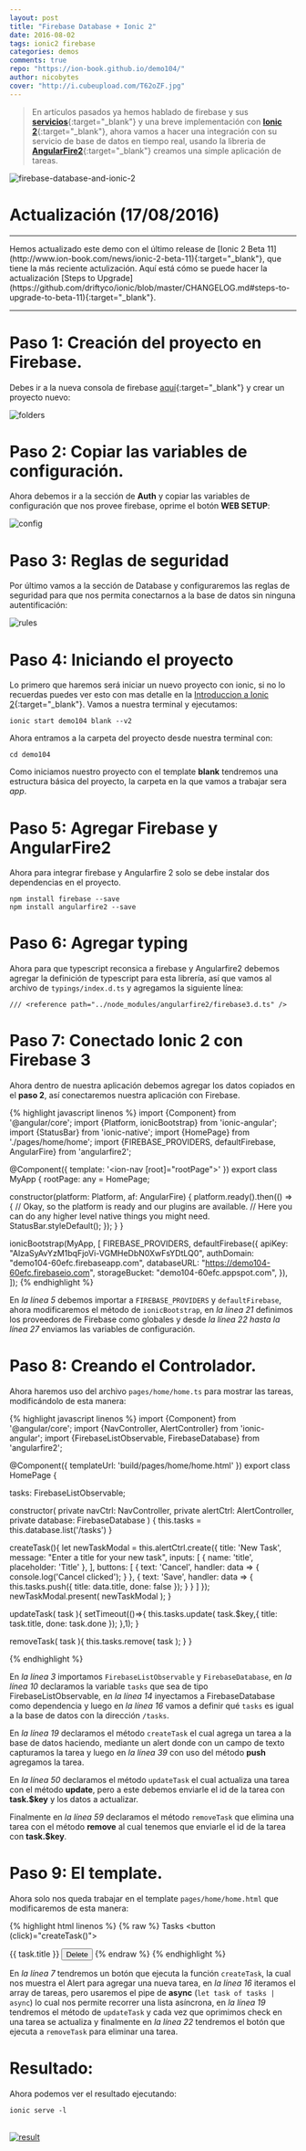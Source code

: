 ```yaml
---
layout: post
title: "Firebase Database + Ionic 2"
date: 2016-08-02
tags: ionic2 firebase
categories: demos
comments: true
repo: "https://ion-book.github.io/demo104/"
author: nicobytes
cover: "http://i.cubeupload.com/T62oZF.jpg"
---
```


> En artículos pasados ya hemos hablado de firebase y sus [**servicios**](http://www.ion-book.com/ionic2/firebase-3){:target="_blank"} y una breve implementación con [**Ionic 2**](http://www.ion-book.com/ionic2/ionic-2-firebase-3){:target="_blank"}, ahora vamos a hacer una integración con su servicio de base de datos en tiempo real, usando la libreria de [**AngularFire2**](https://angularfire2.com/api/){:target="_blank"} creamos una simple aplicación de tareas.

<img class="img-responsive" src="http://i.cubeupload.com/T62oZF.jpg" alt="firebase-database-and-ionic-2">

# Actualización (17/08/2016)
<hr/>
Hemos actualizado este demo con el último release de [Ionic 2 Beta 11](http://www.ion-book.com/news/ionic-2-beta-11){:target="_blank"}, que tiene la más reciente actulización. Aquí está cómo se puede hacer la actualización [Steps to Upgrade](https://github.com/driftyco/ionic/blob/master/CHANGELOG.md#steps-to-upgrade-to-beta-11){:target="_blank"}.

<hr/>

# Paso 1: Creación del proyecto en Firebase.

Debes ir a la nueva consola de firebase [aquí](https://console.firebase.google.com){:target="_blank"}  y crear un proyecto nuevo:

<img class="img-responsive" src="http://i.cubeupload.com/9FkUqS.png" alt="folders">

# Paso 2: Copiar las variables de configuración.

Ahora debemos ir a la sección de **Auth** y copiar las variables de configuración que nos provee firebase, oprime el botón **WEB SETUP**:

<img class="img-responsive" src="http://i.cubeupload.com/KpwFRs.png" alt="config">

# Paso 3: Reglas de seguridad

Por último vamos a la sección de Database y configuraremos las reglas de seguridad para que nos permita conectarnos a la base de datos sin ninguna autentificación:

<img class="img-responsive" src="http://i.cubeupload.com/sWK679.png" alt="rules">

# Paso 4: Iniciando el proyecto

Lo primero que haremos será iniciar un nuevo proyecto con ionic, si no lo recuerdas puedes ver esto con mas detalle en la [Introduccion a Ionic 2](http://www.ion-book.com/ionic2/ionic2){:target="_blank"}.
Vamos a nuestra terminal y ejecutamos:

```
ionic start demo104 blank --v2
```

Ahora entramos a la carpeta del proyecto desde nuestra terminal con:

```
cd demo104
```

Como iniciamos nuestro proyecto con el template **blank** tendremos una estructura básica del proyecto, la carpeta en la que vamos a trabajar sera *app*.

# Paso 5: Agregar Firebase y AngularFire2

Ahora para integrar firebase y Angularfire 2 solo se debe instalar dos dependencias en el proyecto.

```
npm install firebase --save
npm install angularfire2 --save
```

# Paso 6: Agregar typing

Ahora para que typescript reconsica a firebase y Angularfire2 debemos agregar la definición de typescript para esta librería, así que vamos al archivo de `typings/index.d.ts` y agregamos la siguiente línea:

```
/// <reference path="../node_modules/angularfire2/firebase3.d.ts" />
```

# Paso 7: Conectado Ionic 2 con Firebase 3

Ahora dentro de nuestra aplicación debemos agregar los datos copiados en el **paso 2**, así conectaremos nuestra aplicación con Firebase.

{% highlight javascript linenos %}
import {Component} from '@angular/core';
import {Platform, ionicBootstrap} from 'ionic-angular';
import {StatusBar} from 'ionic-native';
import {HomePage} from './pages/home/home';
import {FIREBASE_PROVIDERS, defaultFirebase, AngularFire} from 'angularfire2';

@Component({
  template: '<ion-nav [root]="rootPage"></ion-nav>'
})
export class MyApp {
  rootPage: any = HomePage;

  constructor(platform: Platform, af: AngularFire) {
    platform.ready().then(() => {
      // Okay, so the platform is ready and our plugins are available.
      // Here you can do any higher level native things you might need.
      StatusBar.styleDefault();
    });
  }
}

ionicBootstrap(MyApp, [
  FIREBASE_PROVIDERS,
  defaultFirebase({
    apiKey: "AIzaSyAvYzM1bqFjoVi-VGMHeDbN0XwFsYDtLQ0",
    authDomain: "demo104-60efc.firebaseapp.com",
    databaseURL: "https://demo104-60efc.firebaseio.com",
    storageBucket: "demo104-60efc.appspot.com",
  }),
]);
{% endhighlight %}

En *la línea 5* debemos importar a `FIREBASE_PROVIDERS` y `defaultFirebase`, ahora modificaremos el método de `ionicBootstrap`, en *la línea 21* definimos los proveedores de Firebase como globales y desde *la línea 22 hasta la línea 27* enviamos las variables de configuración.

# Paso 8: Creando el Controlador.

Ahora haremos uso del archivo `pages/home/home.ts` para mostrar las tareas, modificándolo de esta manera:

{% highlight javascript linenos %}
import {Component} from '@angular/core';
import {NavController, AlertController} from 'ionic-angular';
import {FirebaseListObservable, FirebaseDatabase} from 'angularfire2';

@Component({
  templateUrl: 'build/pages/home/home.html'
})
export class HomePage {

  tasks: FirebaseListObservable<any>;

  constructor(
    private navCtrl: NavController,
    private alertCtrl: AlertController,
    private database: FirebaseDatabase
  ) {
    this.tasks = this.database.list('/tasks')
  }

  createTask(){
    let newTaskModal = this.alertCtrl.create({
      title: 'New Task',
      message: "Enter a title for your new task",
      inputs: [
        {
          name: 'title',
          placeholder: 'Title'
        },
      ],
      buttons: [
        {
          text: 'Cancel',
          handler: data => {
            console.log('Cancel clicked');
          }
        },
        {
          text: 'Save',
          handler: data => {
            this.tasks.push({
              title: data.title,
              done: false
            });
          }
        }
      ]
    });
    newTaskModal.present( newTaskModal );
  }

  updateTask( task ){
    setTimeout(()=>{
      this.tasks.update( task.$key,{
        title: task.title,
        done: task.done
      });
    },1);
  }

  removeTask( task ){
    this.tasks.remove( task );
  }
}


{% endhighlight %}

En *la línea 3* importamos `FirebaseListObservable` y  `FirebaseDatabase`, en *la línea 10* declaramos la variable `tasks` que sea de tipo FirebaseListObservable, en *la línea 14* inyectamos  a FirebaseDatabase como dependencia y luego en *la línea 16* vamos a definir qué `tasks` es igual a la base de datos con la dirección `/tasks`.

En *la línea 19* declaramos el método `createTask` el cual agrega un tarea a la base de datos haciendo, mediante un alert donde con un campo de texto capturamos la tarea y luego en *la línea 39* con uso del método **push** agregamos la tarea.

En *la línea 50* declaramos el método `updateTask` el cual actualiza una tarea con el método **update**, pero a este debemos enviarle el id de la tarea con **task.$key** y los datos a actualizar.

Finalmente en *la línea 59* declaramos el método `removeTask` que elimina una tarea con el método **remove** al cual tenemos que enviarle el id de la tarea con **task.$key**.

# Paso 9: El template.

Ahora solo nos queda trabajar en el template `pages/home/home.html` que modificaremos de esta manera:

{% highlight html linenos %}
{% raw %}
<ion-header>
  <ion-navbar primary>
    <ion-title>
      Tasks
    </ion-title>
    <ion-buttons start>
      <button (click)="createTask()">
        <ion-icon name="add"></ion-icon>
      </button>
    </ion-buttons>
  </ion-navbar>
</ion-header>

<ion-content>
  <ion-list>
    <ion-item-sliding *ngFor='let task of tasks | async'>
      <ion-item>
        <ion-label>{{ task.title }}</ion-label>
        <ion-checkbox (click)="updateTask( task )" [(ngModel)]="task.done" ngDefaultControl></ion-checkbox>
      </ion-item>
       <ion-item-options>
        <button danger (click)="removeTask( task )">
          Delete
        </button>
       </ion-item-options>
    </ion-item-sliding>
  </ion-list>
</ion-content>
{% endraw %}
{% endhighlight %}

En *la línea 7* tendremos un botón que ejecuta la función `createTask`, la cual nos muestra el Alert para agregar una nueva tarea, en *la línea 16* iteramos el array de tareas, pero usaremos el pipe de **async** (`let task of tasks | async`) lo cual nos permite recorrer una lista asíncrona, en *la línea 19* tendremos el método de `updateTask` y cada vez que oprimimos check en una tarea se actualiza y finalmente en *la línea 22* tendremos el botón que ejecuta a `removeTask` para eliminar una tarea.

# Resultado:

Ahora podemos ver el resultado ejecutando:

```
ionic serve -l
```
<br/>
<a target="_blank" href="{{ page.repo }}">
  <img class="img-responsive" src="http://i.cubeupload.com/xEo4BC.png" alt="result">
</a>

